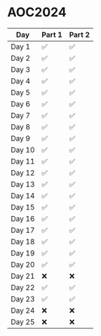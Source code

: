 # AOC2024

| Day  | Part 1  | Part 2  |
|------|---------|---------|
| Day 1 | :white_check_mark: | :white_check_mark: |
| Day 2 | :white_check_mark: | :white_check_mark: |
| Day 3 | :white_check_mark: | :white_check_mark: |
| Day 4 | :white_check_mark: | :white_check_mark: |
| Day 5 | :white_check_mark: | :white_check_mark: |
| Day 6 | :white_check_mark: | :white_check_mark: |
| Day 7 | :white_check_mark: | :white_check_mark: |
| Day 8 | :white_check_mark: | :white_check_mark: |
| Day 9 | :white_check_mark: | :white_check_mark: |
| Day 10 | :white_check_mark: | :white_check_mark: |
| Day 11 | :white_check_mark: | :white_check_mark: |
| Day 12 | :white_check_mark: | :white_check_mark: |
| Day 13 | :white_check_mark: | :white_check_mark: |
| Day 14 | :white_check_mark: | :white_check_mark: |
| Day 15 | :white_check_mark: | :white_check_mark: |
| Day 16 | :white_check_mark: | :white_check_mark: |
| Day 17 | :white_check_mark: | :white_check_mark: |
| Day 18 | :white_check_mark: | :white_check_mark: |
| Day 19 | :white_check_mark: | :white_check_mark: |
| Day 20 | :white_check_mark: | :white_check_mark: |
| Day 21 | :x: | :x: |
| Day 22 | :white_check_mark: | :white_check_mark: |
| Day 23 | :white_check_mark: | :white_check_mark: |
| Day 24 | :x: | :x: |
| Day 25 | :x: | :x: |